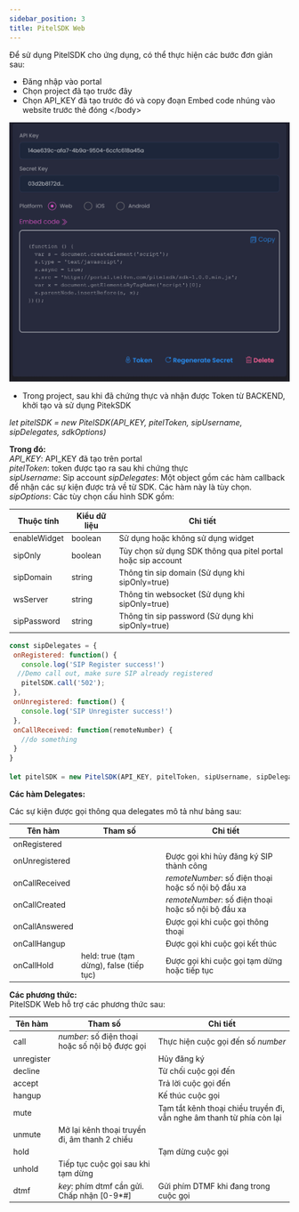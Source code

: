 ```yaml
---
sidebar_position: 3
title: PitelSDK Web
---
```


Để sử dụng PitelSDK cho ứng dụng, có thể thực hiện các bước đơn giản sau:

- Đăng nhập vào portal  
- Chọn project đã tạo trước đây  
- Chọn API_KEY đã tạo trước đó và copy đoạn Embed code nhúng vào website trước thẻ đóng &lt;/body&gt;

![PITEL](./img/embed.png)

- Trong project, sau khi đã chứng thực và nhận được Token từ BACKEND, khởi tạo và sử dụng PitekSDK

*let pitelSDK = new PitelSDK(API_KEY, pitelToken, sipUsername, sipDelegates, sdkOptions)*

**Trong đó:**  
*API_KEY*: API_KEY đã tạo trên portal   
*pitelToken*: token được tạo ra sau khi chứng thực   
*sipUsername*: Sip account 
*sipDelegates*: Một object gồm các hàm callback để nhận các sự kiện được trả về từ SDK. Các hàm này là tùy chọn.  
*sipOptions*: Các tùy chọn cấu hình SDK gồm:   

Thuộc tính | Kiểu dữ liệu | Chi tiết
--------- | ------- | -----------
enableWidget | boolean | Sử dụng hoặc không sử dụng widget 
sipOnly | boolean | Tùy chọn sử dụng SDK thông qua pitel portal hoặc sip account 
sipDomain | string | Thông tin sip domain (Sử dụng khi sipOnly=true)
wsServer | string | Thông tin websocket (Sử dụng khi sipOnly=true)  
sipPassword | string | Thông tin sip password (Sử dụng khi sipOnly=true)


```javascript
const sipDelegates = {
 onRegistered: function() {
   console.log('SIP Register success!')
  //Demo call out, make sure SIP already registered
   pitelSDK.call('502');
 },
 onUnregistered: function() {
   console.log('SIP Unregister success!')
 },
 onCallReceived: function(remoteNumber) {
   //do something
 }
}

let pitelSDK = new PitelSDK(API_KEY, pitelToken, sipUsername, sipDelegates, sdkOptions)

```

**Các hàm Delegates:**

Các sự kiện được gọi thông qua delegates mô tả như bảng sau:  

Tên hàm | Tham số | Chi tiết
--------- | ------- | -----------
onRegistered | | | Được gọi khi đăng ký SIP đến voice server thành công
onUnregistered | | Được gọi khi hủy đăng ký SIP thành công
onCallReceived | | *remoteNumber*: số điện thoại hoặc số nội bộ đầu xa | Được gọi khi có cuộc gọi đến
onCallCreated | | *remoteNumber*: số điện thoại hoặc số nội bộ đầu xa | Được gọi khi cuộc gọi đang được thực hiện (gọi đi)
onCallAnswered | | Được gọi khi cuộc gọi thông thoại
onCallHangup | | Được gọi khi cuộc gọi kết thúc
onCallHold | held: true (tạm dừng), false (tiếp tục) | Được gọi khi cuộc gọi tạm dừng hoặc tiếp tục

**Các phương thức:**  
PitelSDK Web hỗ trợ các phương thức sau:

Tên hàm | Tham số | Chi tiết
--------- | ------- | -----------
call | *number*: số điện thoại hoặc số nội bộ được gọi | Thực hiện cuộc gọi đến số *number*
unregister | | Hủy đăng ký
decline | | Từ chối cuộc gọi đến
accept | | Trả lời cuộc gọi đến
hangup | | Kế thúc cuộc gọi
mute | | Tạm tắt kênh thoại chiều truyền đi, vẫn nghe âm thanh từ phía còn lại
unmute | Mở lại kênh thoại truyền đi, âm thanh 2 chiều
hold | | Tạm dừng cuộc gọi
unhold | Tiếp tục cuộc gọi sau khi tạm dừng
dtmf | *key*: phím dtmf cần gửi. Chấp nhận [0-9*#] | Gửi phím DTMF khi đang trong cuộc gọi